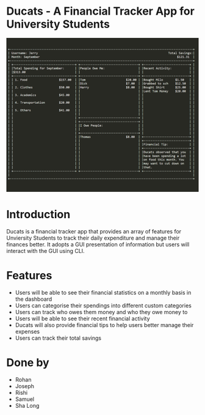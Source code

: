 # Ducats - A Financial Tracker App for University Students

![](docs/images/Ui.png)

# Introduction

Ducats is a financial tracker app that provides an array of features for Unviersity Students to track their daily expenditure and manage their finances better. It adopts a GUI presentation of information but users will interact with the GUI using CLI. 

# Features
* Users will be able to see their financial statistics on a monthly basis in the dashboard
* Users can categorise their spendings into different custom categories
* Users can track who owes them money and who they owe money to
* Users will be able to see their recent financial activity
* Ducats will also provide financial tips to help users better manage their expenses
* Users can track their total savings

# Done by

* Rohan
* Joseph
* Rishi
* Samuel
* Sha Long
